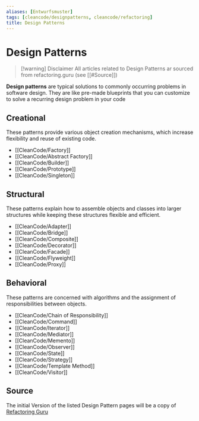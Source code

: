 ```yaml
---
aliases: [Entwurfsmuster]
tags: [cleancode/designpatterns, cleancode/refactoring]
title: Design Patterns
---
```


# Design Patterns
>[!warning] Disclaimer
>All articles related to Design Patterns ar sourced from refactoring.guru (see [[#Source]])

**Design patterns** are typical solutions to commonly occurring problems in software design. They are like pre-made blueprints that you can customize to solve a recurring design problem in your code
## Creational
These patterns provide various object creation mechanisms, which increase flexibility and reuse of existing code.
- [[CleanCode/Factory]]
- [[CleanCode/Abstract Factory]]
- [[CleanCode/Builder]]
- [[CleanCode/Prototype]]
- [[CleanCode/Singleton]]
## Structural
These patterns explain how to assemble objects and classes into larger structures while keeping these structures flexible and efficient.
- [[CleanCode/Adapter]]
- [[CleanCode/Bridge]]
- [[CleanCode/Composite]]
- [[CleanCode/Decorator]]
- [[CleanCode/Facade]]
- [[CleanCode/Flyweight]]
- [[CleanCode/Proxy]]
## Behavioral
These patterns are concerned with algorithms and the assignment of responsibilities between objects.
- [[CleanCode/Chain of Responsibility]]
- [[CleanCode/Command]]
- [[CleanCode/Iterator]]
- [[CleanCode/Mediator]]
- [[CleanCode/Memento]]
- [[CleanCode/Observer]]
- [[CleanCode/State]]
- [[CleanCode/Strategy]]
- [[CleanCode/Template Method]]
- [[CleanCode/Visitor]]

## Source
The initial Version of the listed Design Pattern pages will be a copy of [Refactoring Guru](https://refactoring.guru/design-patterns)
